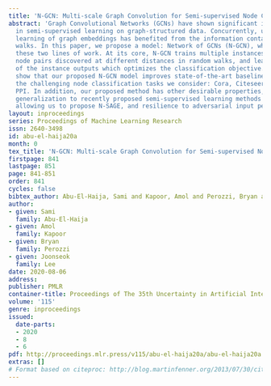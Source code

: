 ```yaml
---
title: 'N-GCN: Multi-scale Graph Convolution for Semi-supervised Node Classification'
abstract: 'Graph Convolutional Networks (GCNs) have shown significant improvements
  in semi-supervised learning on graph-structured data. Concurrently, unsupervised
  learning of graph embeddings has benefited from the information contained in random
  walks. In this paper, we propose a model: Network of GCNs (N-GCN), which marries
  these two lines of work. At its core, N-GCN trains multiple instances of GCNs over
  node pairs discovered at different distances in random walks, and learns a combination
  of the instance outputs which optimizes the classification objective. Our experiments
  show that our proposed N-GCN model improves state-of-the-art baselines on all of
  the challenging node classification tasks we consider: Cora, Citeseer, Pubmed, and
  PPI. In addition, our proposed method has other desirable properties, including
  generalization to recently proposed semi-supervised learning methods such as GraphSAGE,
  allowing us to propose N-SAGE, and resilience to adversarial input perturbations.'
layout: inproceedings
series: Proceedings of Machine Learning Research
issn: 2640-3498
id: abu-el-haija20a
month: 0
tex_title: 'N-GCN: Multi-scale Graph Convolution for Semi-supervised Node Classification'
firstpage: 841
lastpage: 851
page: 841-851
order: 841
cycles: false
bibtex_author: Abu-El-Haija, Sami and Kapoor, Amol and Perozzi, Bryan and Lee, Joonseok
author:
- given: Sami
  family: Abu-El-Haija
- given: Amol
  family: Kapoor
- given: Bryan
  family: Perozzi
- given: Joonseok
  family: Lee
date: 2020-08-06
address: 
publisher: PMLR
container-title: Proceedings of The 35th Uncertainty in Artificial Intelligence Conference
volume: '115'
genre: inproceedings
issued:
  date-parts:
  - 2020
  - 8
  - 6
pdf: http://proceedings.mlr.press/v115/abu-el-haija20a/abu-el-haija20a.pdf
extras: []
# Format based on citeproc: http://blog.martinfenner.org/2013/07/30/citeproc-yaml-for-bibliographies/
---
```

